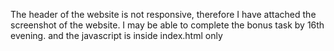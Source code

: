 The header of the website is not responsive, therefore I have attached the screenshot of the website.
I may be able to complete the bonus task by 16th evening.
and the javascript is inside index.html only
